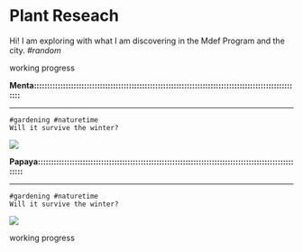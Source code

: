 # Plant Reseach

Hi! 
I am exploring with what I am discovering in the Mdef Program and the city.
*#random*


working progress
















**Menta::::::::::::::::::::::::::::::::::::::::::::::::::::::::::::::::::::::::::::::::::::::::::::::::::::::**	
*********
	#gardening #naturetime
	Will it survive the winter?
![](../images/explorations/menta0.gif)


**Papaya::::::::::::::::::::::::::::::::::::::::::::::::::::::::::::::::::::::::::::::::::::::::::::::::::::::**	
*********
	#gardening #naturetime
	Will it survive the winter?
![](../images/explorations/papaya0.gif)



working progress